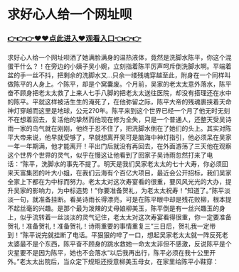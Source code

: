 # 求好心人给一个网址呗

### <a href="https://github.com/hytripu/bgfr">👉👉👉♥♥点此进入♥观看入口👈👉👉</a>


求好心人给一个网址呗洒了她满脸满身的温热液体，竟然是洗脚水陈平，你这个混蛋干什么？！在旁边的小姨子吴小婉，立刻指着陈平厉声呵斥倒洗脚水啊。平端着盆的手一丝不抖，把剩余的洗脚水又…只余一缕残魂穿越至此，附身在一个同样叫做陈平的人身上。个陈平，却是个窝囊废。个月前，吴家的老太太意外落水，陈平奋不顾身把老太太救了上来人七手八脚的把老太太送往医院，却没有搭理还在水中的陈平。平就这样被活生生的淹死了，在他弥留之际，陈平大帝的残魂裹挟着天命神灯穿越而这里是地球，公元2?0年。陈平来到这个世界已经一个月了他无时无刻不在想着回去，复活他的挚然而他现在修为全失，只是一个普通人，还整天受吴诗雨一家的鸟气就在刚刚，他终于忍不住了，把洗脚水倒在了她们的头上。其实对陈平大帝来说，他早就受够了，早就想离开吴可是脑海中神灯指引，他必须呆在吴家一年一年期满，他才能离开！平出门后就没有再回去，在外面游荡了三天他在观察这个世界个世界的灵气，似乎在慢这让他看到了回家子吴诗雨忽然打来了电话：“陈平，洗脚水的事先不提了。明天是我们吴家老太太的七十大寿，你必须回来天富集团的叶大小姐，在我们云海有个百亿大项目，最近会公开招标，我们吴家全家上下都在为中标而努力。老太太对这次寿宴看的很重，要风风光光的大办，提升吴家的影响力，为中标造势！”你要准备贺礼，为老太太祝寿！”知道了。”陈平淡淡一句，就准备挂断。看吴诗雨长得漂亮，可是在陈平眼中却是残花败柳，根本提不起丝毫的兴趣。是那个最为泼辣的丈母娘柳美玉，陈平倒是有一丝兴趣玉的身上，似乎流转着一丝淡淡的灵气记住，老太太对这次寿宴看得很重，你一定要准备贺礼！准备贺礼！准备贺礼！诗雨重要的事情重复三“三日后，贺礼我一定带到！”陈平说完就挂断了电话。平狠狠的啐了一口，想起吴家老太太就一阵反死老太婆最不是个东西，陈平奋不顾身的跳水救她一命太太非但不感激，反说陈平是个灾星要不是因为陈平，她也不会落水“以后我再出行，陈平必须在我十公里开外。”老太太出院后，当众定下规矩还授意柳美玉母女，在家里给陈平小鞋穿：
